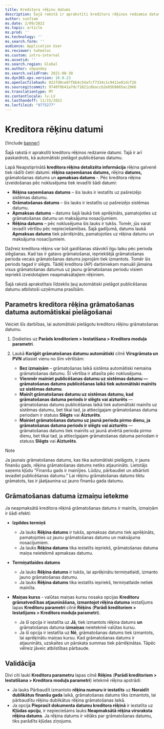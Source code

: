 ```yaml
---
title: Kreditora rēķinu datumi
description: Šajā rakstā ir aprakstīti kreditoru rēķinos redzamie datumi. Tajā ir arī paskaidrots, kā automātiski pielāgot publicēšanas datumu.
author: sunfzam
ms.date: 2/09/2022
ms.topic: article
ms.prod: ''
ms.technology: ''
ms.search.form: ''
audience: Application User
ms.reviewer: twheeloc
ms.custom: intro-internal
ms.assetid: ''
ms.search.region: Global
ms.author: shpandey
ms.search.validFrom: 2021-08-30
ms.dyn365.ops.version: 10.0.23
ms.openlocfilehash: 022fd0ce07fbb4c54afcf7334c1c9411e01dcf26
ms.sourcegitcommit: 9740f9b41a7dcf1821c6baccb2e05b9865ac2966
ms.translationtype: MT
ms.contentlocale: lv-LV
ms.lasthandoff: 11/15/2022
ms.locfileid: "9775277"
---
```

# <a name="vendor-invoice-dates"></a>Kreditora rēķinu datumi

[!include [banner](../includes/banner.md)]

Šajā rakstā ir aprakstīti kreditoru rēķinos redzamie datumi. Tajā ir arī paskaidrots, kā automātiski pielāgot publicēšanas datumu.

Lapā Neapstiprinātā **kreditora rēķina detalizēta informācija** rēķina galvenē tiek rādīti četri datumi: **rēķina saņemšanas datums,** rēķina **datums,** grāmatošanas datums un **apmaksas datums** **·**. Pēc kreditora rēķina izveidošanas pēc noklusējuma tiek ievadīti šādi datumi:

- **Rēķina saņemšanas datums** – šis lauks ir iestatīts uz pašreizējo sistēmas datumu.
- **Grāmatošanas datums** – šis lauks ir iestatīts uz pašreizējo sistēmas datumu. 
- **Apmaksas datums** – datums šajā laukā tiek aprēķināts, pamatojoties uz grāmatošanas datumu un maksājuma nosacījumiem.
- **Rēķina datums** – pēc noklusējuma šis lauks ir tukšs. Tomēr, jūs varat ievadīt vērtību pēc nepieciešamības. Šajā gadījumā, datums laukā **Apmaksas datums** tiek pārrēķināts, pamatojoties uz rēķina datumu un maksājuma nosacījumiem.

Dažreiz kreditora rēķins var būt gaidīšanas stāvoklī ilgu laiku pēc perioda slēgšanas. Kad tas ir gatavs grāmatošanai, iepriekšējā grāmatošanas perioda vecais grāmatošanas datums joprojām tiek izmantots. Tomēr šis periods tagad ir slēgts. Tādēļ kreditora (AP) darbiniekam manuāli jāmaina visus grāmatošanas datumus uz jaunu grāmatošanas periodu visiem iepriekš izveidotajiem neapmaksātajiem rēķiniem.

Šajā rakstā aprakstītais līdzeklis ļauj automātiski pielāgot publicēšanas datumu atbilstoši uzņēmuma prasībām.

## <a name="parameter-for-automatically-adjusting-the-vendor-invoice-posting-date"></a>Parametrs kreditora rēķina grāmatošanas datuma automātiskai pielāgošanai

Veiciet šīs darbības, lai automātiski pielāgotu kreditoru rēķinu grāmatošanas datumu.

1.  Dodieties uz **Parāds kreditoriem \> Iestatīšana \> Kreditora moduļa parametri**.
2.  Laukā **Koriģēt grāmatošanas datumu automātiski** cilnē **Virsgrāmata un PVN** atlasiet vienu no šīm vērtībām:

    - **Bez izmaiņām** – grāmatošanas laikā sistēma automātiski nemaina grāmatošanas datumu. Šī vērtība ir atlasīta pēc noklusējuma.
    - **Vienmēr mainiet publicēšanas datumu uz sistēmas datumu — grāmatošanas datums publicēšanas laikā tiek automātiski mainīts uz sistēmas datumu**.
    - **Mainīt grāmatošanas datumu uz sistēmas datumu, kad grāmatošanas datuma periods ir slēgts vai aizturēts** — grāmatošanas datums publicēšanas laikā tiek automātiski mainīts uz sistēmas datumu, bet tikai tad, ja attiecīgajam grāmatošanas datuma periodam ir statuss **Slēgts** vai **Aizturēts**.
    - **Mainiet grāmatošanas datumu uz jaunā perioda pirmo dienu, ja grāmatošanas datuma periods ir slēgts vai aizturēts** — grāmatošanas datums tiek mainīts uz jaunā atvērtā perioda pirmo dienu, bet tikai tad, ja attiecīgajam grāmatošanas datuma periodam ir statuss **Slēgts** vai **Aizturēts**.

> [!NOTE]
> Ja jaunais grāmatošanas datums, kas tika automātiski pielāgots, ir jauns finanšu gads, rēķina grāmatošanas datums netiks atjaunināts. Lietotājs saņems kļūdu "Finanšu gads ir mainījies. Lūdzu, pārbaudiet un atkārtoti ievadiet publicēšanas datumu." Lai rēķinu grāmatošanas datums tiktu grāmatots, tas ir jāatjaunina uz jauno finanšu gada datumu.

## <a name="impact-of-posting-date-changes"></a>Grāmatošanas datuma izmaiņu ietekme

Ja neapmaksātā kreditora rēķinā grāmatošanas datums ir mainīts, izmaiņām ir šādi efekti:

- **Izpildes termiņš**

    - Ja lauks **Rēķina datums** ir tukšs, apmaksas datums tiek aprēķināts, pamatojoties uz jaunu grāmatošanas datumu un maksājuma nosacījumiem.
    - Ja lauks **Rēķina datums** tika iestatīts iepriekš, grāmatošanas datuma maiņa neietekmē apmaksas datumu.

- **Termiņatlaides datums**

    - Ja lauks **Rēķina datums** ir tukšs, lai aprēķinātu termiņatlaidi, izmanto jauno grāmatošanas datumu.
    - Ja lauks **Rēķina datums** tika iestatīts iepriekš, termiņatlaide netiek mainīta.

- **Maiņas kurss** - valūtas maiņas kursu nosaka opcijas **Kreditoru grāmatvedības atjaunināšana, izmantojot rēķina datuma** iestatījums lapas **Kreditoru parametri** cilnē **Rēķins** (**Parādi kreditoriem \> Iestatījums \> Kreditora moduļa parametri**).

    - Ja šī opcija ir iestatīta uz **Jā**, tiek izmantots rēķina datums **un** grāmatošanas datuma **izmaiņas** neietekmē valūtas kursu.
    - Ja šī opcija ir iestatīta uz **Nē**, grāmatošanas datums tiek izmantots, lai aprēķinātu maiņas kursu. Kad grāmatošanas datums ir atjaunināts, uzskaites un pārskata summas tiek pārrēķinātas. Tāpēc vēlreiz jāveic atbilstības pārbaude.

## <a name="validation"></a>Validācija

Divi citi lauki **Kreditoru parametru** lapas cilnē **Rēķins** (**Parādi kreditoriem \> Iestatīšana \> Kreditora moduļa parametri**) ietekmē rēķina apstrādi:

- Ja lauks Pārbaudīt izmantoto **rēķina numuru ir iestatīts** uz **Noraidīt dublikātus finanšu gada** laikā, grāmatošanas datums tiks izmantots, lai pārbaudītu rēķinu dublikātus rēķina grāmatošanas laikā.
- Ja opcija **Pieprasīt dokumenta datumu kreditora rēķinā** ir iestatīta uz **Kļūdas opciju**, ir nepieciešams lauks **Neapmaksātā rēķina virsraksta rēķina datums**. Ja rēķina datums ir vēlāks par grāmatošanas datumu, tiks parādīts kļūdas ziņojums.
